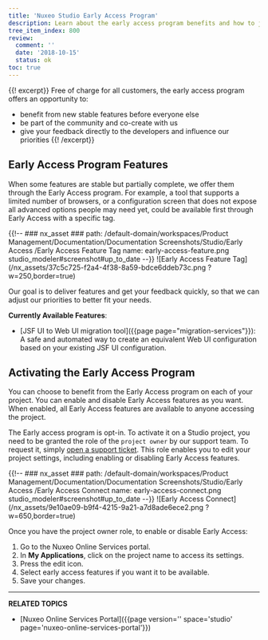 ```yaml
---
title: 'Nuxeo Studio Early Access Program'
description: Learn about the early access program benefits and how to join it.
tree_item_index: 800
review:
  comment: ''
  date: '2018-10-15'
  status: ok
toc: true
---
```

{{! excerpt}}
Free of charge for all customers, the early access program offers an opportunity to:

- benefit from new stable features before everyone else
- be part of the community and co-create with us
- give your feedback directly to the developers and influence our priorities
{{! /excerpt}}

## Early Access Program Features

When some features are stable but partially complete, we offer them through the Early Access program. For example, a tool that supports a limited number of browsers, or a configuration screen that does not expose all advanced options people may need yet, could be available first through Early Access with a specific tag.

{{!--     ### nx_asset ###
    path: /default-domain/workspaces/Product Management/Documentation/Documentation Screenshots/Studio/Early Access /Early Access Feature Tag
    name: early-access-feature.png
    studio_modeler#screenshot#up_to_date
--}}
![Early Access Feature Tag](/nx_assets/37c5c725-f2a4-4f38-8a59-bdce6ddeb73c.png ?w=250,border=true)

Our goal is to deliver features and get your feedback quickly, so that we can adjust our priorities to better fit your needs.

**Currently Available Features**:

- [JSF UI to Web UI migration tool]({{page page="migration-services"}}):<br>
A safe and automated way to create an equivalent Web UI configuration based on your existing JSF UI configuration.

## Activating the Early Access Program

You can choose to benefit from the Early Access program on each of your project. You can enable and disable Early Access features as you want. When enabled, all Early Access features are available to anyone accessing the project.

The Early access program is opt-in. To activate it on a Studio project, you need to be granted the role of the `project owner` by our support team. To request it, simply [open a support ticket](https://jira.nuxeo.com). This role enables you to edit your project settings, including enabling or disabling Early Access features.

{{!--     ### nx_asset ###
    path: /default-domain/workspaces/Product Management/Documentation/Documentation Screenshots/Studio/Early Access /Early Access Connect
    name: early-access-connect.png
    studio_modeler#screenshot#up_to_date
--}}
![Early Access Connect](/nx_assets/9e10ae09-b9f4-4215-9a21-a7d8ade6ece2.png ?w=650,border=true)

Once you have the project owner role, to enable or disable Early Access:

1. Go to the Nuxeo Online Services portal.
1. In **My Applications**, click on the project name to access its settings.
1. Press the edit icon.
1. Select early access features if you want it to be available.
1. Save your changes.

* * *

**RELATED TOPICS**

- [Nuxeo Online Services Portal]({{page version='' space='studio' page='nuxeo-online-services-portal'}})

